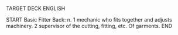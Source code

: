 TARGET DECK
ENGLISH

START
Basic
Fitter
Back: n. 1 mechanic who fits together and adjusts machinery. 2 supervisor of the cutting, fitting, etc. Of garments.
END
